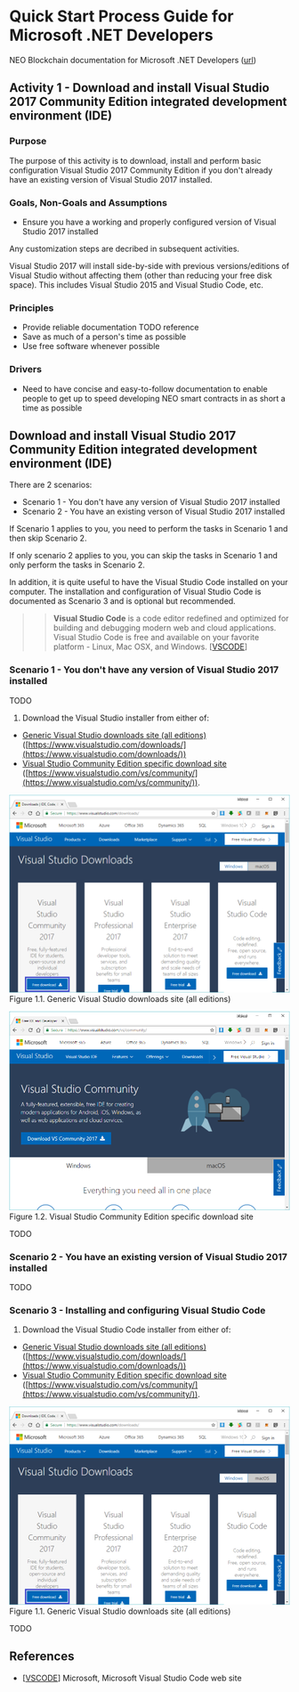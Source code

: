 # Quick Start Process Guide for Microsoft .NET Developers

NEO Blockchain documentation for Microsoft .NET Developers ([url](https://github.com/mwherman2000/neo-windocs/tree/master/windocs/quickstart-csharp))

## Activity 1 - Download and install Visual Studio 2017 Community Edition integrated development environment (IDE)

### Purpose

The purpose of this activity is to download, install and perform basic configuration Visual Studio 2017 Community Edition if you don't already have an existing version of Visual Studio 2017 installed.

### Goals, Non-Goals and Assumptions

* Ensure you have a working and properly configured version of Visual Studio 2017 installed

Any customization steps are decribed in subsequent activities.

Visual Studio 2017 will install side-by-side with previous versions/editions of Visual Studio without affecting them (other than reducing your free disk space). This includes Visual Studio 2015 and Visual Studio Code, etc.

### Principles

* Provide reliable documentation TODO reference
* Save as much of a person's time as possible
* Use free software whenever possible

### Drivers

* Need to have concise and easy-to-follow documentation to enable people to get up to speed developing NEO smart contracts in as short a time as possible

## Download and install Visual Studio 2017 Community Edition integrated development environment (IDE)

There are 2 scenarios:
* Scenario 1 - You don't have any version of Visual Studio 2017 installed
* Scenario 2 - You have an existing verson of Visual Studio 2017 installed

If Scenario 1 applies to you, you need to perform the tasks in Scenario 1 and then skip Scenario 2.

If only scenario 2 applies to you, you can skip the tasks in Scenario 1 and only perform the tasks in Scenario 2.

In addition, it is quite useful to have the Visual Studio Code installed on your computer. The installation and configuration of Visual Studio Code is documented as Scenario 3 and is optional but recommended.
>> **Visual Studio Code** is a code editor redefined and optimized for building and debugging modern web and cloud applications. Visual Studio Code is free and available on your favorite platform - Linux, Mac OSX, and Windows. [[VSCODE](https://code.visualstudio.com/)]

### Scenario 1 - You don't have any version of Visual Studio 2017 installed

TODO
1. Download the Visual Studio installer from either of:
  * [Generic Visual Studio downloads site (all editions)](https://www.visualstudio.com/downloads/) ([https://www.visualstudio.com/downloads/](https://www.visualstudio.com/downloads/))
  * [Visual Studio Community Edition specific download site](https://www.visualstudio.com/vs/community/) ([https://www.visualstudio.com/vs/community/](https://www.visualstudio.com/vs/community/)).

  ![Generic Visual Studio downloads site (all editions)](./images/01-installvisualstudio/VS2017DownloadsMarked1.png)
  Figure 1.1. Generic Visual Studio downloads site (all editions)

  ![Visual Studio Community Edition specific download site](./images/01-installvisualstudio/VS2017CommunityDownloadSite.png)
   Figure 1.2. Visual Studio Community Edition specific download site


TODO

### Scenario 2 - You have an existing version of Visual Studio 2017 installed

TODO

### Scenario 3 - Installing and configuring Visual Studio Code

1. Download the Visual Studio Code installer from either of:
  * [Generic Visual Studio downloads site (all editions)](https://www.visualstudio.com/downloads/) ([https://www.visualstudio.com/downloads/](https://www.visualstudio.com/downloads/))
  * [Visual Studio Community Edition specific download site](https://www.visualstudio.com/vs/community/) ([https://www.visualstudio.com/vs/community/](https://www.visualstudio.com/vs/community/)).

  ![Generic Visual Studio downloads site (all editions)](./images/01-installvisualstudio/VS2017DownloadsMarked1.png)
  Figure 1.1. Generic Visual Studio downloads site (all editions)

TODO

## References

* [[VSCODE](https://code.visualstudio.com/)] Microsoft, Microsoft Visual Studio Code web site
